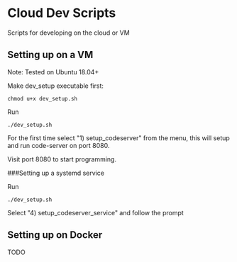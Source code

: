 # Cloud Dev Scripts
Scripts for developing on the cloud or VM

## Setting up on a VM
Note: Tested on Ubuntu 18.04+

Make dev_setup executable first:
```
chmod u+x dev_setup.sh
```

Run
```
./dev_setup.sh
```

For the first time select "1) setup_codeserver" from the menu, this will setup and run code-server on port 8080. 

Visit port 8080 to start programming.

###Setting up a systemd service

Run
```
./dev_setup.sh
```

Select "4) setup_codeserver_service" and follow the prompt

## Setting up on Docker

TODO
